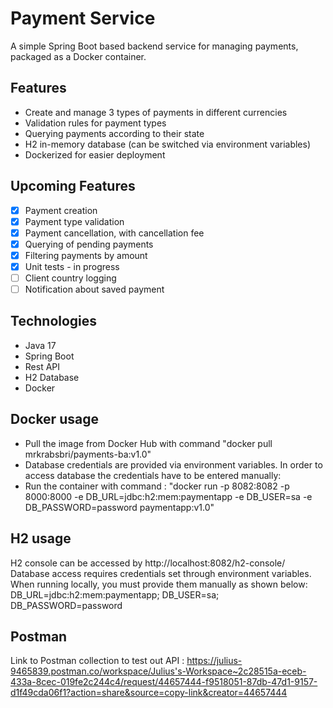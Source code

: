 # Payment Service

A simple Spring Boot based backend service for managing payments, packaged as a Docker container. 

## Features

- Create and manage 3 types of payments in different currencies
- Validation rules for payment types
- Querying payments according to their state
- H2 in-memory database (can be switched via environment variables)
- Dockerized for easier deployment

## Upcoming Features
- [x] Payment creation
- [x] Payment type validation
- [x] Payment cancellation, with cancellation fee
- [x] Querying of pending payments
- [x] Filtering payments by amount
- [x] Unit tests - in progress
- [ ] Client country logging
- [ ] Notification about saved payment

## Technologies
- Java 17
- Spring Boot
- Rest API
- H2 Database
- Docker

## Docker usage
- Pull the image from Docker Hub with command "docker pull mrkrabsbri/payments-ba:v1.0"
- Database credentials are provided via environment variables. In order to access database the credentials have to be entered manually: 
- Run the container with command : 
  "docker run -p 8082:8082 -p 8000:8000 -e DB_URL=jdbc:h2:mem:paymentapp -e DB_USER=sa -e DB_PASSWORD=password paymentapp:v1.0"

## H2 usage
  H2 console can be accessed by http://localhost:8082/h2-console/ 
  Database access requires credentials set through environment variables. When running locally, you must provide them manually as shown below:
  DB_URL=jdbc:h2:mem:paymentapp;
  DB_USER=sa;
  DB_PASSWORD=password

  ## Postman
  Link to Postman collection to test out API : https://julius-9465839.postman.co/workspace/Julius's-Workspace~2c28515a-eceb-433a-8cec-019fe2c244c4/request/44657444-f9518051-87db-47d1-9157-d1f49cda06f1?action=share&source=copy-link&creator=44657444
  
